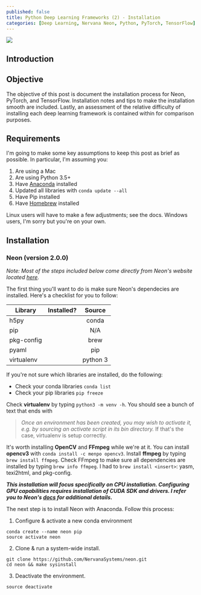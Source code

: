 ```yaml
---
published: false
title: Python Deep Learning Frameworks (2) - Installation
categories: [Deep Learning, Nervana Neon, Python, PyTorch, TensorFlow]
---
```

![](/assets/images/include.jpeg?raw=true)

## Introduction


## Objective
The objective of this post is document the installation process for Neon, PyTorch, and TensorFlow. Installation notes and tips to make the installation smooth are included. Lastly, an assessment of the relative difficulty of installing each deep learning framework is contained within for comparison purposes. 

## Requirements
I'm going to make some key assumptions to keep this post as brief as possible. In particular, I'm assuming you:

1. Are using a Mac
2. Are using Python 3.5+
3. Have [Anaconda](https://www.continuum.io/downloads) installed 
4. Updated all libraries with `conda update --all`
5. Have Pip installed
6. Have [Homebrew](https://brew.sh/) installed

Linux users will have to make a few adjustments; see the docs. Windows users, I'm sorry but you're on your own. 

## Installation 

### Neon (version 2.0.0)
*Note: Most of the steps included below come directly from Neon's website located [here](http://neon.nervanasys.com/docs/latest/installation.html).*

The first thing you'll want to do is make sure Neon's dependecies are installed. Here's a checklist for you to follow:

|Library|Installed?|Source|
|---|---|:--:|
|h5py| |conda|
|pip| |N/A|
|pkg-config| |brew|
|pyaml| |pip| 
|virtualenv| |python 3|

If you're not sure which libraries are installed, do the following:  
- Check your conda libraries `conda list`  
- Check your pip libraries `pip freeze` 

Check **virtualenv** by typing `python3 -m venv -h`. You should see a bunch of text that ends with 
>*Once an environment has been created, you may wish to activate it, e.g. by sourcing an activate script in its bin directory.* If that's the case, virtualenv is setup correctly.

It's worth installing **OpenCV** and **FFmpeg** while we're at it. You can install **opencv3** with `conda install -c menpo opencv3`. Install **ffmpeg** by typing `brew install ffmpeg`. Check FFmpeg to make sure all dependencies are installed by typing `brew info ffmpeg`. I had to `brew install <insert>`: yasm, texi2html, and pkg-config.

***This installation will focus specifically on CPU installation. Configuring GPU capabilities requires installation of CUDA SDK and drivers. I refer you to Neon's [docs](http://neon.nervanasys.com/docs/latest/installation.html) for additional details.***

The next step is to install Neon with Anaconda. Follow this process:
1. Configure & activate a new conda environment 
```
conda create --name neon pip
source activate neon
```
2. Clone & run a system-wide install.
```
git clone https://github.com/NervanaSystems/neon.git
cd neon && make sysinstall
```
3. Deactivate the environment.
```
source deactivate
```
